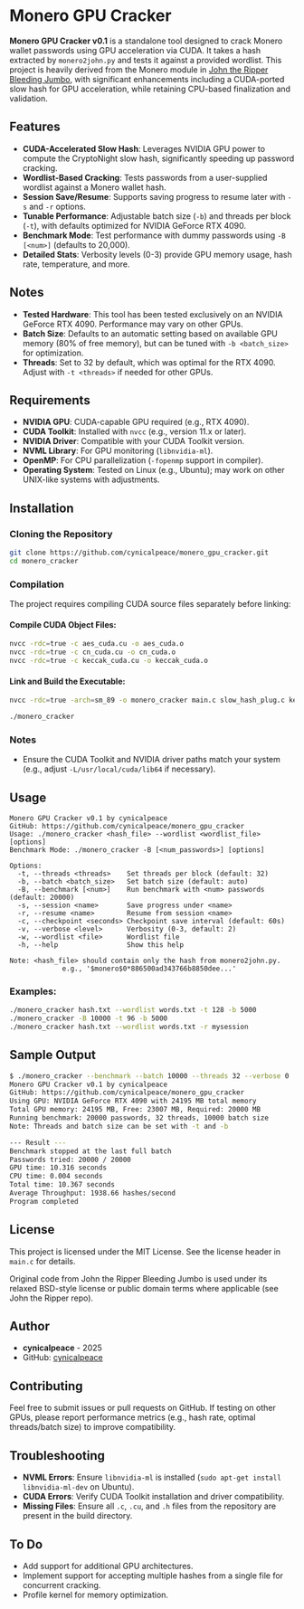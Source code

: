 # Monero GPU Cracker

**Monero GPU Cracker v0.1** is a standalone tool designed to crack Monero wallet passwords using GPU acceleration via CUDA. It takes a hash extracted by `monero2john.py` and tests it against a provided wordlist. This project is heavily derived from the Monero module in [John the Ripper Bleeding Jumbo](https://github.com/openwall/john), with significant enhancements including a CUDA-ported slow hash for GPU acceleration, while retaining CPU-based finalization and validation.

## Features
- **CUDA-Accelerated Slow Hash**: Leverages NVIDIA GPU power to compute the CryptoNight slow hash, significantly speeding up password cracking.
- **Wordlist-Based Cracking**: Tests passwords from a user-supplied wordlist against a Monero wallet hash.
- **Session Save/Resume**: Supports saving progress to resume later with `-s` and `-r` options.
- **Tunable Performance**: Adjustable batch size (`-b`) and threads per block (`-t`), with defaults optimized for NVIDIA GeForce RTX 4090.
- **Benchmark Mode**: Test performance with dummy passwords using `-B [<num>]` (defaults to 20,000).
- **Detailed Stats**: Verbosity levels (0-3) provide GPU memory usage, hash rate, temperature, and more.

## Notes
- **Tested Hardware**: This tool has been tested exclusively on an NVIDIA GeForce RTX 4090. Performance may vary on other GPUs.
- **Batch Size**: Defaults to an automatic setting based on available GPU memory (80% of free memory), but can be tuned with `-b <batch_size>` for optimization.
- **Threads**: Set to 32 by default, which was optimal for the RTX 4090. Adjust with `-t <threads>` if needed for other GPUs.

## Requirements
- **NVIDIA GPU**: CUDA-capable GPU required (e.g., RTX 4090).
- **CUDA Toolkit**: Installed with `nvcc` (e.g., version 11.x or later).
- **NVIDIA Driver**: Compatible with your CUDA Toolkit version.
- **NVML Library**: For GPU monitoring (`libnvidia-ml`).
- **OpenMP**: For CPU parallelization (`-fopenmp` support in compiler).
- **Operating System**: Tested on Linux (e.g., Ubuntu); may work on other UNIX-like systems with adjustments.

## Installation

### Cloning the Repository
```bash
git clone https://github.com/cynicalpeace/monero_gpu_cracker.git
cd monero_cracker
```

### Compilation
The project requires compiling CUDA source files separately before linking:

#### Compile CUDA Object Files:
```bash
nvcc -rdc=true -c aes_cuda.cu -o aes_cuda.o
nvcc -rdc=true -c cn_cuda.cu -o cn_cuda.o
nvcc -rdc=true -c keccak_cuda.cu -o keccak_cuda.o
```

#### Link and Build the Executable:
```bash
nvcc -rdc=true -arch=sm_89 -o monero_cracker main.c slow_hash_plug.c keccak_plug.c chacha_plug.c blake256_plug.c groestl_plug.c jh_plug.c skein.c oaes_lib_plug.c KeccakSponge.c KeccakF-1600-opt64.c common.c memory.c misc.c aes_cuda.o keccak_cuda.o cn_cuda.o -Xcompiler -fopenmp -I. -I./mbedtls -lcudart -L/usr/local/cuda/lib64 -L/usr/lib/nvidia -lnvidia-ml

./monero_cracker
```

### Notes
- Ensure the CUDA Toolkit and NVIDIA driver paths match your system (e.g., adjust `-L/usr/local/cuda/lib64` if necessary).

## Usage
```
Monero GPU Cracker v0.1 by cynicalpeace
GitHub: https://github.com/cynicalpeace/monero_gpu_cracker
Usage: ./monero_cracker <hash_file> --wordlist <wordlist_file> [options]
Benchmark Mode: ./monero_cracker -B [<num_passwords>] [options]

Options:
  -t, --threads <threads>    Set threads per block (default: 32)
  -b, --batch <batch_size>   Set batch size (default: auto)
  -B, --benchmark [<num>]    Run benchmark with <num> passwords (default: 20000)
  -s, --session <name>       Save progress under <name>
  -r, --resume <name>        Resume from session <name>
  -c, --checkpoint <seconds> Checkpoint save interval (default: 60s)
  -v, --verbose <level>      Verbosity (0-3, default: 2)
  -w, --wordlist <file>      Wordlist file
  -h, --help                 Show this help

Note: <hash_file> should contain only the hash from monero2john.py.
             e.g., '$monero$0*886500ad343766b8850dee...'
```

### Examples:
```bash
./monero_cracker hash.txt --wordlist words.txt -t 128 -b 5000
./monero_cracker -B 10000 -t 96 -b 5000
./monero_cracker hash.txt --wordlist words.txt -r mysession
```

## Sample Output
```bash
$ ./monero_cracker --benchmark --batch 10000 --threads 32 --verbose 0
Monero GPU Cracker v0.1 by cynicalpeace
GitHub: https://github.com/cynicalpeace/monero_gpu_cracker
Using GPU: NVIDIA GeForce RTX 4090 with 24195 MB total memory
Total GPU memory: 24195 MB, Free: 23007 MB, Required: 20000 MB
Running benchmark: 20000 passwords, 32 threads, 10000 batch size
Note: Threads and batch size can be set with -t and -b

--- Result ---
Benchmark stopped at the last full batch
Passwords tried: 20000 / 20000
GPU time: 10.316 seconds
CPU time: 0.004 seconds
Total time: 10.367 seconds
Average Throughput: 1938.66 hashes/second
Program completed
```

## License
This project is licensed under the MIT License. See the license header in `main.c` for details.

Original code from John the Ripper Bleeding Jumbo is used under its relaxed BSD-style license or public domain terms where applicable (see John the Ripper repo).

## Author
- **cynicalpeace** - 2025
- GitHub: [cynicalpeace](https://github.com/cynicalpeace)


## Contributing

Feel free to submit issues or pull requests on GitHub. If testing on other GPUs, please report performance metrics (e.g., hash rate, optimal threads/batch size) to improve compatibility.

## Troubleshooting

- **NVML Errors**: Ensure `libnvidia-ml` is installed (`sudo apt-get install libnvidia-ml-dev` on Ubuntu).
- **CUDA Errors**: Verify CUDA Toolkit installation and driver compatibility.
- **Missing Files**: Ensure all `.c`, `.cu`, and `.h` files from the repository are present in the build directory.

## To Do

- Add support for additional GPU architectures.
- Implement support for accepting multiple hashes from a single file for concurrent cracking.
- Profile kernel for memory optimization.
